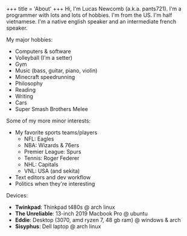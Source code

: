 +++
title = 'About'
+++
Hi, I'm Lucas Newcomb (a.k.a. pants721). I'm a programmer with lots and lots of 
hobbies. I'm from the US. I'm half vietnamese. I'm a native english speaker and an 
intermediate french speaker.

My major hobbies:
- Computers & software
- Volleyball (I'm a setter)
- Gym
- Music (bass, guitar, piano, violin)
- Minecraft speedrunning
- Philosophy
- Reading
- Writing
- Cars
- Super Smash Brothers Melee

Some of my more minor interests:
- My favorite sports teams/players
    - NFL: Eagles
    - NBA: Wizards & 76ers
    - Premier League: Spurs
    - Tennis: Roger Federer
    - NHL: Capitals
    - VNL: USA (and sekita)
- Text editors and dev workflow
- Politics when they're interesting

Devices:
- **Twinkpad**: Thinkpad t480s @ arch linux
- **The Unreliable**: 13-inch 2019 Macbook Pro @ ubuntu
- **Eddie**: Desktop (3070, amd ryzen 7, 48 gb ram) @ windows & arch 
- **Sisyphus**: Dell laptop @ arch linux
